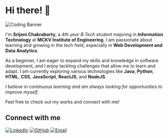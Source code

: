# Hi there! 👋

![Coding Banner](https://i.pinimg.com/564x/28/3b/7d/283b7d4ba51e2674d0b192b26353bc28.jpg)

I'm **Srijoni Chakraborty**, a *4th year B.Tech student* majoring in **Information Technology** at **MCKV Institute of Engineering**. I am passionate about learning and growing in the tech field, especially in **Web Development and Data Analytics**.

As a beginner, I am eager to expand my skills and knowledge in software development, and I enjoy tackling challenges that allow me to learn and adapt. I am currently exploring various technologies like **Java**, **Python**, **HTML**, **CSS**, **JavaScript**, **ReactJS**, and **NodeJS**.

*I believe in continuous learning and am always looking for opportunities to improve myself*. 

Feel free to check out my works and connect with me!

## Connect with me

[![LinkedIn](https://img.shields.io/badge/-LinkedIn-blue?style=flat-square&logo=Linkedin&logoColor=white&link=https://www.linkedin.com/in/srijonichakraborty/)](https://www.linkedin.com/in/srijonichakraborty/)
[![GitHub](https://img.shields.io/badge/-GitHub-black?style=flat-square&logo=github&logoColor=white&link=https://github.com/srijonichakraborty)](https://github.com/srijonichakraborty)
[![Email](https://img.shields.io/badge/-Email-c14438?style=flat-square&logo=Gmail&logoColor=white&link=mailto:chakrabortysrijoni@gmail.com)](mailto:chakrabortysrijoni@gmail.com)
